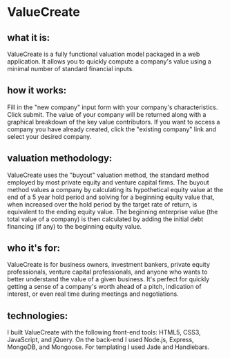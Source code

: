 ValueCreate
======================

## what it is: 
ValueCreate is a fully functional valuation model packaged in a web application. It allows you to quickly compute a company's value using a minimal number of standard financial inputs.  

## how it works:  
Fill in the "new company" input form with your company's characteristics.  Click submit.  The value of your company will be returned along with a graphical breakdown of the key value contributors.  If you want to access a company you have already created, click the "existing company" link and select your desired company.  
  
## valuation methodology:  
ValueCreate uses the "buyout" valuation method, the standard method employed by most private equity and venture capital firms.  The buyout method values a company by calculating its hypothetical equity value at the end of a 5 year hold period and solving for a beginning equity value that, when increased over the hold period by the target rate of return, is equivalent to the ending equity value.  The beginning enterprise value (the total value of a company) is then calculated by adding the initial debt financing (if any) to the beginning equity value.  

## who it's for:  
ValueCreate is for business owners, investment bankers, private equity professionals, venture capital professionals, and anyone who wants to better understand the value of a given business.  It's perfect for quickly getting a sense of a company's worth ahead of a pitch, indication of interest, or even real time during meetings and negotiations.

## technologies:  
I built ValueCreate with the following front-end tools: HTML5, CSS3, JavaScript, and jQuery.  On the back-end I used Node.js, Express, MongoDB, and Mongoose.  For templating I used Jade and Handlebars. 
